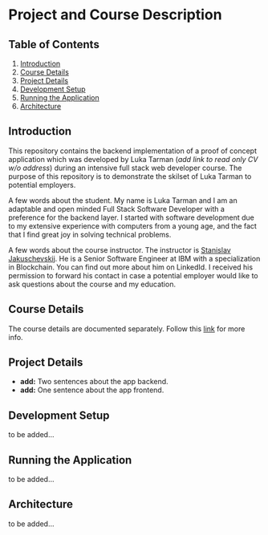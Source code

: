 # Project and Course Description

## Table of Contents

  1. [Introduction](#introduction)
  1. [Course Details](#course-details)
  1. [Project Details](#project-details)
  1. [Development Setup](#development-setup)
  1. [Running the Application](#running-the-application)
  1. [Architecture](#architecture)

## Introduction

This repository contains the backend implementation of a proof of concept application which was developed by Luka Tarman (*add link to read only CV w/o address*) during an intensive full stack web developer course. The purpose of this repository is to demonstrate the skilset of Luka Tarman to potential employers.

A few words about the student. My name is Luka Tarman and I am an adaptable and open minded Full Stack Software Developer with a preference for the backend layer. I started with software development due to my extensive experience with computers from a young age, and the fact that I find great joy in solving technical problems.

A few words about the course instructor. The instructor is [Stanislav Jakuschevskij](https://www.linkedin.com/in/stanislav-jakuschevskij/). He is a Senior Software Engineer at IBM with a specialization in Blockchain. You can find out more about him on LinkedId. I received his permission to forward his contact in case a potential employer would like to ask questions about the course and my education.

## Course Details

The course details are documented separately. Follow this [link](/docs/course.documentation.md) for more info.

## Project Details

- **add:** Two sentences about the app backend.
- **add:** One sentence about the app frontend.

## Development Setup

to be added...

## Running the Application

to be added...

## Architecture

to be added...
